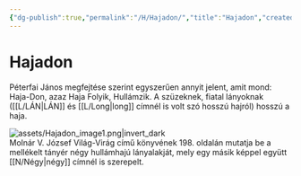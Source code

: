 ```yaml
---
{"dg-publish":true,"permalink":"/H/Hajadon/","title":"Hajadon","created":"2024-04-30T14:18","updated":"2024-10-25T19:12"}
---
```



# Hajadon

Péterfai János megfejtése szerint egyszerűen annyit jelent, amit mond: Haja-Don, azaz Haja Folyik, Hullámzik. A szüzeknek, fiatal lányoknak ([[L/LÁN\|LÁN]] és [[L/Long\|long]] címnél is volt szó hosszú hajról) hosszú a haja.  

![assets/Hajadon_image1.png|invert_dark](/img/user/H/assets/Hajadon_image1.png)  
Molnár V. József Világ-Virág című könyvének 198. oldalán mutatja be a mellékelt tányér négy hullámhajú lányalakját, mely egy másik képpel együtt [[N/Négy\|négy]] címnél is szerepelt.  